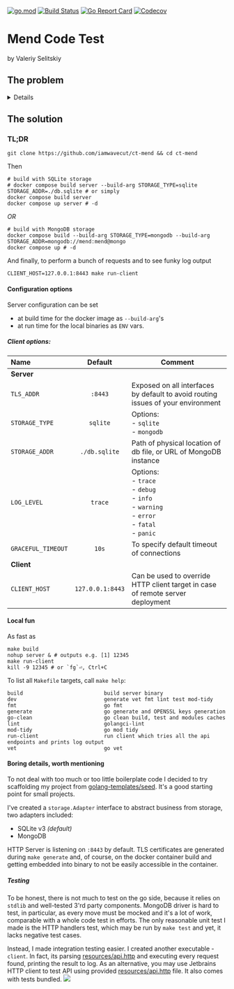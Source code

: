 [![go.mod](https://img.shields.io/github/go-mod/go-version/iamwavecut/ct-mend)](go.mod)
[![Build Status](https://img.shields.io/github/workflow/status/iamwavecut/ct-mend/build)](https://github.com/iamwavecut/ct-mend/actions?query=workflow%3Abuild+branch%3Amain)
[![Go Report Card](https://goreportcard.com/badge/github.com/iamwavecut/ct-mend)](https://goreportcard.com/report/github.com/iamwavecut/ct-mend)
[![Codecov](https://codecov.io/gh/iamwavecut/ct-mend/branch/main/graph/badge.svg)](https://codecov.io/gh/iamwavecut/ct-mend)

Mend Code Test
===

by Valeriy Selitskiy

The problem
---
<details>
#### Build a small application exposing CRUD endpoints through a REST API:

>- It can be any kind of data/object that can be created, retrieved, updated and deleted on endpoints
   accepting POST, GET, PUT and DELETE methods.
>- Independent of Database. You can swap out Oracle or SQL Server, for Mongo, BigTable, CouchDB,
   or something else. The business rules are not bound to the database. Provide an implementation
   of SQL and NOSQL (any kind) for the above CRUD operations.
>- Provide tests. The API can be tested without the Database or any other external element.
>- Dockerize the solution, e.g. provide a Dockerfile to run it.
>- The API server should listen on TLS only.
>#### Evaluation Criteria
>- Please push your code to a GitHub repository or send us an archive.
>- Include a Readme helping us run your service.
>- Include a section about your thought process explaining your choices and share other alternative
   designs you considered.
>- Add any information you deem interesting for us to better understand your assignment.
>#### We'll evaluate
>- The readability of your code (including readability of your tests)
>- The correctness of the outputs of the API in accordance with REST standard.
>- Your ability to share your design choices and clearly weight pros & cons of alternative solutions
>- The overall quality of your written technical communication
</details>

The solution
---
### TL;DR
```shell
git clone https://github.com/iamwavecut/ct-mend && cd ct-mend
```
Then
```shell
# build with SQLite storage
# docker compose build server --build-arg STORAGE_TYPE=sqlite STORAGE_ADDR=./db.sqlite # or simply
docker compose build server
docker compose up server # -d
```
_OR_
```shell
# build with MongoDB storage
docker compose build --build-arg STORAGE_TYPE=mongodb --build-arg STORAGE_ADDR=mongodb://mend:mend@mongo
docker compose up # -d
```
And finally, to perform a bunch of requests and to see funky log output
```shell
CLIENT_HOST=127.0.0.1:8443 make run-client
```
#### Configuration options
Server configuration can be set

- at build time for the docker image as `--build-arg`'s
- at run time for the local binaries as `ENV` vars.

##### Client options:
|Name|Default|Comment|
|:---|:---:|---|
|**Server**|||
|`TLS_ADDR`|`:8443`|Exposed on all interfaces by default to avoid routing issues of your environment|
|`STORAGE_TYPE`|`sqlite`|Options: <br> - `sqlite` <br> - `mongodb` |
|`STORAGE_ADDR`|`./db.sqlite`|Path of physical location of db file, or URL of MongoDB instance |
|`LOG_LEVEL`|`trace`|Options: <br>- `trace`<br>- `debug`<br>- `info`<br>- `warning`<br>- `error`<br>- `fatal`<br>- `panic`|
|`GRACEFUL_TIMEOUT`|`10s`| To specify default timeout of connections |
|**Client**|||
|`CLIENT_HOST`|`127.0.0.1:8443`|Can be used to override HTTP client target in case of remote server deployment |

#### Local fun
As fast as
```shell
make build
nohup server & # outputs e.g. [1] 12345
make run-client
kill -9 12345 # or `fg`⏎, Ctrl+C
```
To list all `Makefile` targets, call `make help`:
```shell
build                          build server binary
dev                            generate vet fmt lint test mod-tidy
fmt                            go fmt
generate                       go generate and OPENSSL keys generation
go-clean                       go clean build, test and modules caches
lint                           golangci-lint
mod-tidy                       go mod tidy
run-client                     run client which tries all the api endpoints and prints log output
vet                            go vet
```

#### Boring details, worth mentioning
To not deal with too much or too little boilerplate code I decided to try scaffolding my project from [golang-templates/seed](https://github.com/golang-templates/seed). It's a good starting point for small projects.

I've created a `storage.Adapter` interface to abstract business from storage, two adapters included:
- SQLite v3 _(default)_
- MongoDB

HTTP Server is listening on `:8443` by default. TLS certificates are generated during `make generate` and, of course, on the docker container build and getting embedded into binary to not be easily accessible in the container.

##### Testing
To be honest, there is not much to test on the go side, because it relies on `stdlib` and well-tested 3'rd party components. MongoDB driver is hard to test, in particular, as every move must be mocked and it's a lot of work, comparable with a whole code test in efforts. The only reasonable unit test I made is the HTTP handlers test, which may be run by `make test` and yet, it lacks negative test cases.

Instead, I made integration testing easier. I created another executable - `client`. In fact, its parsing [resources/api.http](resources/api.http) and executing every request found, printing the result to log.
As an alternative, you may use Jetbrains HTTP client to test API using provided [resources/api.http](resources/api.http) file. It also comes with tests bundled.
![](https://i.imgur.com/DMOdeLX.png)
